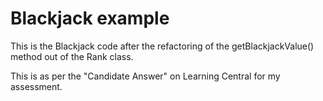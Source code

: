 # Blackjack example

This is the Blackjack code after the refactoring of the getBlackjackValue() method out of the Rank class.

This is as per the "Candidate Answer" on Learning Central for my assessment.

